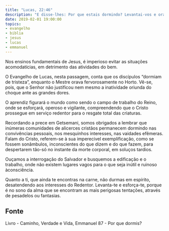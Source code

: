 ```yaml
---
title: "Lucas, 22:46"
description: "E disse-lhes: Por que estais dormindo? Levantai-vos e orai, para que não entreis em tentação."
date: 2019-02-01 19:00:00
topics: 
- evangelho
- biblia
- jesus
- lucas
- emmanuel
---
```


Nos ensinos fundamentais de Jesus, é imperioso evitar as situações
acomodatícias, em detrimento das atividades do bem.

O Evangelho de Lucas, nesta passagem, conta que os discípulos “dormiam
de tristeza”, enquanto o Mestre orava fervorosamente no Horto. Vê-se, pois,
que o Senhor não justificou nem mesmo a inatividade oriunda do choque ante
as grandes dores.

O aprendiz figurará o mundo como sendo o campo de trabalho do Reino,
onde se esforçará, operoso e vigilante, compreendendo que o Cristo prossegue
em serviço redentor para o resgate total das criaturas.

Recordando a prece em Getsemani, somos obrigados a lembrar que inúmeras
comunidades de alicerces cristãos permanecem dormindo nas convivências pessoais,
nos mesquinhos interesses, nas vaidades efêmeras. Falam do Cristo, referem-se à
sua imperecivel exemplificação, como se fossem sonâmbulos, inconscientes do que
dizem e do que fazem, para despertarem tão-só no instante da morte corporal, em
soluços tardios.

Ouçamos a interrogação do Salvador e busquemos a edificação e o
trabalho, onde não existem lugares vagos para o que seja inútil e ruinoso
àconsciência.

Quanto a ti, que ainda te encontras na carne, não durmas em espírito,
desatendendo aos interesses do Redentor. Levanta-te e esforça-te, porque é
no sono da alma que se encontram as mais perigosas tentações, através de
pesadelos ou fantasias.


## Fonte
Livro - Caminho, Verdade e Vida, Emmanuel
87 - Por que dormis?
